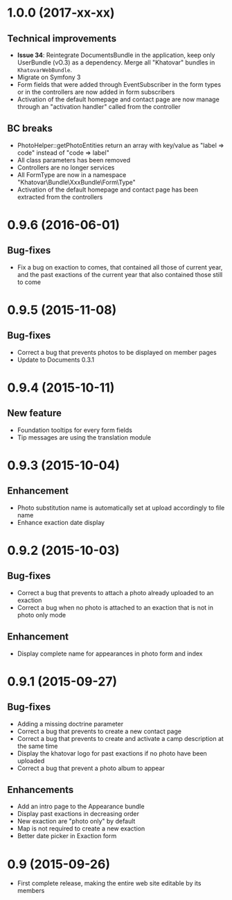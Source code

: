 # 1.0.0 (2017-xx-xx)

## Technical improvements

- **Issue 34**: Reintegrate DocumentsBundle in the application, keep only UserBundle (vO.3) as a dependency.
                Merge all "Khatovar" bundles in `KhatovarWebBundle`.
- Migrate on Symfony 3
- Form fields that were added through EventSubscriber in the form types or in the controllers are now added in form subscribers
- Activation of the default homepage and contact page are now manage through an "activation handler" called from the controller

## BC breaks

- PhotoHelper::getPhotoEntities return an array with key/value as "label => code" instead of "code => label"
- All class parameters has been removed
- Controllers are no longer services
- All FormType are now in a namespace "Khatovar\Bundle\XxxBundle\Form\Type"
- Activation of the default homepage and contact page has been extracted from the controllers

# 0.9.6 (2016-06-01)

## Bug-fixes

- Fix a bug on exaction to comes, that contained all those of current year, and the past exactions of the current year that also contained those still to come

# 0.9.5 (2015-11-08)

## Bug-fixes

- Correct a bug that prevents photos to be displayed on member pages
- Update to Documents 0.3.1

# 0.9.4 (2015-10-11)

## New feature

- Foundation tooltips for every form fields
- Tip messages are using the translation module

# 0.9.3 (2015-10-04)

## Enhancement

- Photo substitution name is automatically set at upload accordingly to file name
- Enhance exaction date display

# 0.9.2 (2015-10-03)

## Bug-fixes

- Correct a bug that prevents to attach a photo already uploaded to an exaction
- Correct a bug when no photo is attached to an exaction that is not in photo only mode

## Enhancement

- Display complete name for appearances in photo form and index

# 0.9.1 (2015-09-27)

## Bug-fixes

- Adding a missing doctrine parameter
- Correct a bug that prevents to create a new contact page
- Correct a bug that prevents to create and activate a camp description at the same time
- Display the khatovar logo for past exactions if no photo have been uploaded
- Correct a bug that prevent a photo album to appear

## Enhancements

- Add an intro page to the Appearance bundle
- Display past exactions in decreasing order
- New exaction are "photo only" by default
- Map is not required to create a new exaction
- Better date picker in Exaction form

# 0.9 (2015-09-26)

- First complete release, making the entire web site editable by its members
